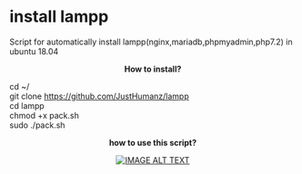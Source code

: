 # install lampp

  Script for automatically install lampp(nginx,mariadb,phpmyadmin,php7.2) in ubuntu 18.04


<p align="center">
  <b> How to install? </b>
</p>  

cd ~/  
git clone https://github.com/JustHumanz/lampp  
cd lampp  
chmod +x pack.sh  
sudo ./pack.sh  

<p align="center">
  <b> how to use this script? </b>
  <div align="center">
    <div align="center">
  <a href="https://www.youtube.com/watch?v=iDk40PQ0MS0">
     <img src="https://community-cdn-digitalocean-com.global.ssl.fastly.net/assets/tutorials/images/large/Install_LEMP-twitter.png" alt="IMAGE ALT TEXT"></a>
</div>
